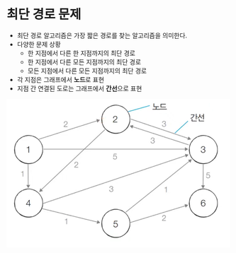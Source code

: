 # 최단 경로 문제

- 최단 경로 알고리즘은 가장 짧은 경로를 찾는 알고리즘을 의미한다.
- 다양한 문제 상황
  - 한 지점에서 다른 한 지점까지의 최단 경로
  - 한 지점에서 다른 모든 지점까지의 최단 경로
  - 모든 지점에서 다른 모든 지점까지의 최단 경로
- 각 지점은 그래프에서 **노드**로 표현
- 지점 간 연결된 도로는 그래프에서 **간선**으로 표현
<img src='./img/최단경로알고리즘.png'>
